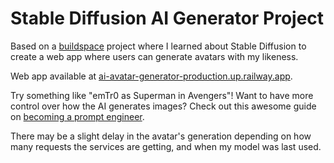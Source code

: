 # Stable Diffusion AI Generator Project

Based on a [buildspace](https://buildspace.so/) project where I learned about Stable Diffusion to create a web app where users can generate avatars with my likeness.

Web app available at [ai-avatar-generator-production.up.railway.app](https://ai-avatar-generator-production.up.railway.app/).

Try something like "emTr0 as Superman in Avengers"! Want to have more control over how the AI generates images? Check out this awesome guide on [becoming a prompt engineer](https://buildspace.so/p/build-ai-avatars/lessons/become-a-prompt-engineer).

There may be a slight delay in the avatar's generation depending on how many requests the services are getting, and when my model was last used.
